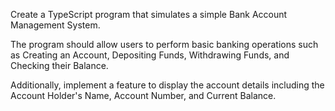 Create a TypeScript program that simulates a simple Bank Account Management System.

The program should allow users to perform basic banking operations such as Creating an Account, Depositing Funds, Withdrawing Funds, and Checking their Balance.

Additionally, implement a feature to display the account details including the Account Holder's Name, Account Number, and Current Balance.